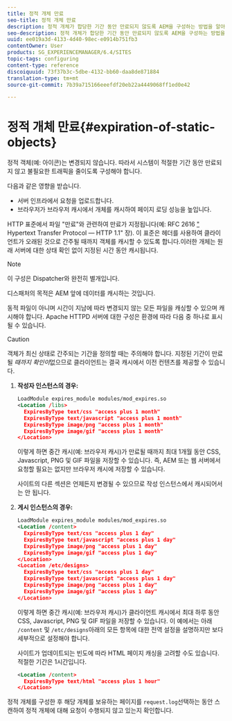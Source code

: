```yaml
---
title: 정적 개체 만료
seo-title: 정적 개체 만료
description: 정적 개체가 합당한 기간 동안 만료되지 않도록 AEM을 구성하는 방법을 알아봅니다.
seo-description: 정적 개체가 합당한 기간 동안 만료되지 않도록 AEM을 구성하는 방법을 알아봅니다.
uuid: ee019a3d-4133-4d40-98ec-e0914b751fb3
contentOwner: User
products: SG_EXPERIENCEMANAGER/6.4/SITES
topic-tags: configuring
content-type: reference
discoiquuid: 73f37b3c-5dbe-4132-bb60-daa8de871884
translation-type: tm+mt
source-git-commit: 7b39a715166eeefdf20eb22a4449068ff1ed0e42

---
```



# 정적 개체 만료{#expiration-of-static-objects}

정적 객체(예: 아이콘)는 변경되지 않습니다. 따라서 시스템이 적절한 기간 동안 만료되지 않고 불필요한 트래픽을 줄이도록 구성해야 합니다.

다음과 같은 영향을 받습니다.

* 서버 인프라에서 요청을 업로드합니다.
* 브라우저가 브라우저 캐시에서 개체를 캐시하여 페이지 로딩 성능을 높입니다.

HTTP 표준에서 파일 &quot;만료&quot;와 관련하여 만료가 지정됩니다(예: RFC 2616 [&quot;](https://www.ietf.org/rfc/rfc2616.txt) Hypertext Transfer Protocol — HTTP 1.1&quot; 장). 이 표준은 헤더를 사용하여 클라이언트가 오래된 것으로 간주될 때까지 객체를 캐시할 수 있도록 합니다.이러한 개체는 원래 서버에 대한 상태 확인 없이 지정된 시간 동안 캐시됩니다.

>[!NOTE]
>
>이 구성은 Dispatcher와 완전히 별개입니다.
>
>디스패처의 목적은 AEM 앞에 데이터를 캐시하는 것입니다.

동적 파일이 아니며 시간이 지남에 따라 변경되지 않는 모든 파일을 캐싱할 수 있으며 캐시해야 합니다. Apache HTTPD 서버에 대한 구성은 환경에 따라 다음 중 하나로 표시될 수 있습니다.

>[!CAUTION]
>
>객체가 최신 상태로 간주되는 기간을 정의할 때는 주의해야 합니다. 지정된 기간이 만료될 *때까지 확인이*&#x200B;없으므로 클라이언트는 결국 캐시에서 이전 컨텐츠를 제공할 수 있습니다.

1. **작성자 인스턴스의 경우:**

   ```xml
   LoadModule expires_module modules/mod_expires.so
   <Location /libs>
     ExpiresByType text/css "access plus 1 month"
     ExpiresByType text/javascript "access plus 1 month"
     ExpiresByType image/png "access plus 1 month"
     ExpiresByType image/gif "access plus 1 month"
   </Location>
   ```

   이렇게 하면 중간 캐시(예: 브라우저 캐시)가 만료될 때까지 최대 1개월 동안 CSS, Javascript, PNG 및 GIF 파일을 저장할 수 있습니다. 즉, AEM 또는 웹 서버에서 요청할 필요는 없지만 브라우저 캐시에 저장할 수 있습니다.

   사이트의 다른 섹션은 언제든지 변경될 수 있으므로 작성 인스턴스에서 캐시되어서는 안 됩니다.

1. **게시 인스턴스의 경우:**

   ```xml
   LoadModule expires_module modules/mod_expires.so
   <Location /content>
     ExpiresByType text/css "access plus 1 day"
     ExpiresByType text/javascript "access plus 1 day"
     ExpiresByType image/png "access plus 1 day"
     ExpiresByType image/gif "access plus 1 day"
   </Location>
   <Location /etc/designs>
     ExpiresByType text/css "access plus 1 day"
     ExpiresByType text/javascript "access plus 1 day"
     ExpiresByType image/png "access plus 1 day"
     ExpiresByType image/gif "access plus 1 day"
   </Location>
   ```

   이렇게 하면 중간 캐시(예: 브라우저 캐시)가 클라이언트 캐시에서 최대 하루 동안 CSS, Javascript, PNG 및 GIF 파일을 저장할 수 있습니다. 이 예에서는 아래 `/content` 및 `/etc/designs`아래의 모든 항목에 대한 전역 설정을 설명하지만 보다 세부적으로 설정해야 합니다.

   사이트가 업데이트되는 빈도에 따라 HTML 페이지 캐싱을 고려할 수도 있습니다. 적절한 기간은 1시간입니다.

   ```xml
   <Location /content>
     ExpiresByType text/html "access plus 1 hour"
   </Location>
   ```

정적 개체를 구성한 후 해당 개체를 보유하는 페이지를 `request.log`선택하는 동안 스캔하여 정적 개체에 대해 요청이 수행되지 않고 있는지 확인합니다.
